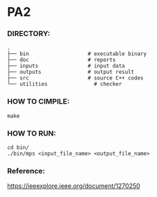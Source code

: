 
# PA2

### DIRECTORY:

    .
    ├── bin                   # executable binary
    ├── doc                   # reports
    ├── inputs                # input data
    ├── outputs               # output result
    ├── src                   # source C++ codes
    └── utilities               # checker


### HOW TO CIMPILE:
	make

### HOW TO RUN:

	cd bin/
	./bin/mps <input_file_name> <output_file_name>

### Reference:

https://ieeexplore.ieee.org/document/1270250
